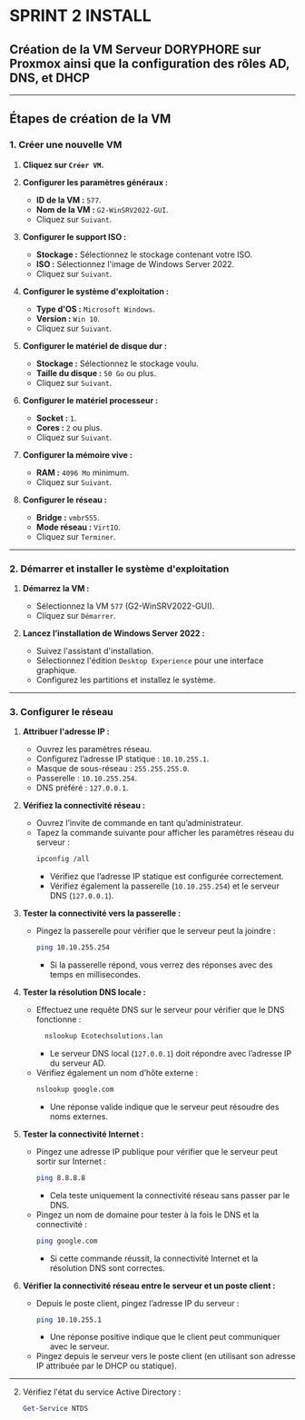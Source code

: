 # SPRINT 2 INSTALL
## Création de la VM Serveur DORYPHORE sur Proxmox ainsi que la configuration des rôles AD, DNS, et DHCP

---

## Étapes de création de la VM

### 1. Créer une nouvelle VM
1. **Cliquez sur `Créer VM`.**
2. **Configurer les paramètres généraux :**
   - **ID de la VM :** `577`.
   - **Nom de la VM :** `G2-WinSRV2022-GUI`.
   - Cliquez sur `Suivant`.

3. **Configurer le support ISO :**
   - **Stockage :** Sélectionnez le stockage contenant votre ISO.
   - **ISO :** Sélectionnez l'image de Windows Server 2022.
   - Cliquez sur `Suivant`.

4. **Configurer le système d'exploitation :**
   - **Type d'OS :** `Microsoft Windows`.
   - **Version :** `Win 10`.
   - Cliquez sur `Suivant`.

5. **Configurer le matériel de disque dur :**
   - **Stockage :** Sélectionnez le stockage voulu.
   - **Taille du disque :** `50 Go` ou plus.
   - Cliquez sur `Suivant`.

6. **Configurer le matériel processeur :**
   - **Socket :** `1`.
   - **Cores :** `2` ou plus.
   - Cliquez sur `Suivant`.

7. **Configurer la mémoire vive :**
   - **RAM :** `4096 Mo` minimum.
   - Cliquez sur `Suivant`.

8. **Configurer le réseau :**
   - **Bridge :** `vmbr555`.
   - **Mode réseau :** `VirtIO`.
   - Cliquez sur `Terminer`.

---

### 2. Démarrer et installer le système d'exploitation
1. **Démarrez la VM :**
   - Sélectionnez la VM `577` (G2-WinSRV2022-GUI).
   - Cliquez sur `Démarrer`.

2. **Lancez l’installation de Windows Server 2022 :**
   - Suivez l'assistant d'installation.
   - Sélectionnez l'édition `Desktop Experience` pour une interface graphique.
   - Configurez les partitions et installez le système.

---

### 3. Configurer le réseau
1. **Attribuer l'adresse IP :**
   - Ouvrez les paramètres réseau.
   - Configurez l’adresse IP statique : `10.10.255.1`.
   - Masque de sous-réseau : `255.255.255.0`.
   - Passerelle : `10.10.255.254`.
   - DNS préféré : `127.0.0.1`.

2. **Vérifiez la connectivité réseau :**
   - Ouvrez l’invite de commande en tant qu’administrateur.
   - Tapez la commande suivante pour afficher les paramètres réseau du serveur :
     ```bash
     ipconfig /all
     ```
     - Vérifiez que l’adresse IP statique est configurée correctement.
     - Vérifiez également la passerelle (`10.10.255.254`) et le serveur DNS (`127.0.0.1`).

3. **Tester la connectivité vers la passerelle :**
   - Pingez la passerelle pour vérifier que le serveur peut la joindre :
     ```bash
     ping 10.10.255.254
     ```
     - Si la passerelle répond, vous verrez des réponses avec des temps en millisecondes.

4. **Tester la résolution DNS locale :**
   - Effectuez une requête DNS sur le serveur pour vérifier que le DNS fonctionne :
     ```bash
       nslookup Ecotechsolutions.lan
     ```
     - Le serveur DNS local (`127.0.0.1`) doit répondre avec l’adresse IP du serveur AD.
   - Vérifiez également un nom d’hôte externe :
     ```bash
     nslookup google.com
     ```
     - Une réponse valide indique que le serveur peut résoudre des noms externes.

5. **Tester la connectivité Internet :**
   - Pingez une adresse IP publique pour vérifier que le serveur peut sortir sur Internet :
     ```bash
     ping 8.8.8.8
     ```
     - Cela teste uniquement la connectivité réseau sans passer par le DNS.
   - Pingez un nom de domaine pour tester à la fois le DNS et la connectivité :
     ```bash
     ping google.com
     ```
     - Si cette commande réussit, la connectivité Internet et la résolution DNS sont correctes.

6. **Vérifier la connectivité réseau entre le serveur et un poste client :**
   - Depuis le poste client, pingez l’adresse IP du serveur :
     ```bash
     ping 10.10.255.1
     ```
     - Une réponse positive indique que le client peut communiquer avec le serveur.
   - Pingez depuis le serveur vers le poste client (en utilisant son adresse IP attribuée par le DHCP ou statique).

---



2. Vérifiez l'état du service Active Directory :
   ```powershell
   Get-Service NTDS
   ```


